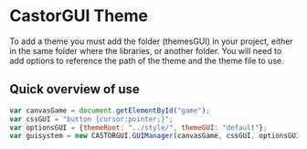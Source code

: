 # CastorGUI Theme

To add a theme you must add the folder (themesGUI) in your project, either in the same folder where the libraries, or another folder. You will need to add options to reference the path of the theme and the theme file to use.

## Quick overview of use

```javascript
var canvasGame = document.getElementById("game");
var cssGUI = "button {cursor:pointer;}";
var optionsGUI = {themeRoot: "../style/", themeGUI: "default"};
var guisystem = new CASTORGUI.GUIManager(canvasGame, cssGUI, optionsGUI);
```